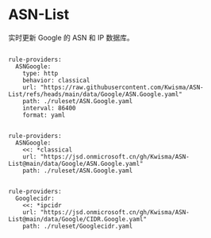 
# ASN-List

实时更新 Google 的 ASN 和 IP 数据库。

<pre><code class="language-javascript">
rule-providers:
  ASNGoogle:
    type: http
    behavior: classical
    url: "https://raw.githubusercontent.com/Kwisma/ASN-List/refs/heads/main/data/Google/ASN.Google.yaml"
    path: ./ruleset/ASN.Google.yaml
    interval: 86400
    format: yaml
</code></pre>

<pre><code class="language-javascript">
rule-providers:
  ASNGoogle:
    <<: *classical
    url: "https://jsd.onmicrosoft.cn/gh/Kwisma/ASN-List@main/data/Google/ASN.Google.yaml"
    path: ./ruleset/ASN.Google.yaml
</code></pre>

<pre><code class="language-javascript">
rule-providers:
  Googlecidr:
    <<: *ipcidr
    url: "https://jsd.onmicrosoft.cn/gh/Kwisma/ASN-List@main/data/Google/CIDR.Google.yaml"
    path: ./ruleset/Googlecidr.yaml
</code></pre>